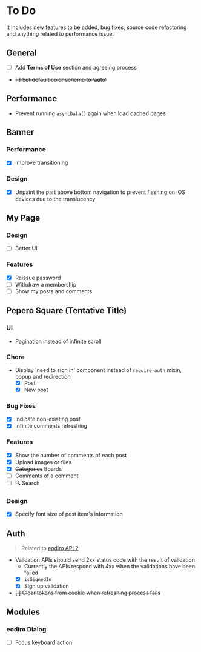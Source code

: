 # To Do

It includes new features to be added, bug fixes, source code refactoring and anything related to performance issue.

## General

- [ ] Add **Terms of Use** section and agreeing process
- ~~[ ] Set default color scheme to 'auto'~~

## Performance

- Prevent running `asyncData()` again when load cached pages

## Banner

### Performance

- [x] Improve transitioning

### Design

- [x] Unpaint the part above bottom navigation to prevent flashing on iOS devices due to the translucency

## My Page

### Design

- [ ] Better UI

### Features

- [x] Reissue password
- [ ] Withdraw a membership
- [ ] Show my posts and comments

## Pepero Square (Tentative Title)

### UI

- Pagination instead of infinite scroll

### Chore

- Display 'need to sign in' component instead of `require-auth` mixin, popup and redirection
  - [x] Post
  - [x] New post

### Bug Fixes

- [x] Indicate non-existing post
- [x] Infinite comments refreshing

### Features

- [x] Show the number of comments of each post
- [x] Upload images or files
- [x] ~~Categories~~ Boards
- [ ] Comments of a comment
- [ ] 🔍 Search

### Design

- [x] Specify font size of post item's information

## Auth

> Related to [eodiro API 2](https://github.com/payw-org/eodiro-api2)

- Validation APIs should send 2xx status code with the result of validation
  - Currently the APIs respond with 4xx when the validations have been failed
  - [x] `isSignedIn`
  - [x] Sign up validation
- ~~[ ] Clear tokens from cookie when refreshing process fails~~

## Modules

### eodiro Dialog

- [ ] Focus keyboard action
